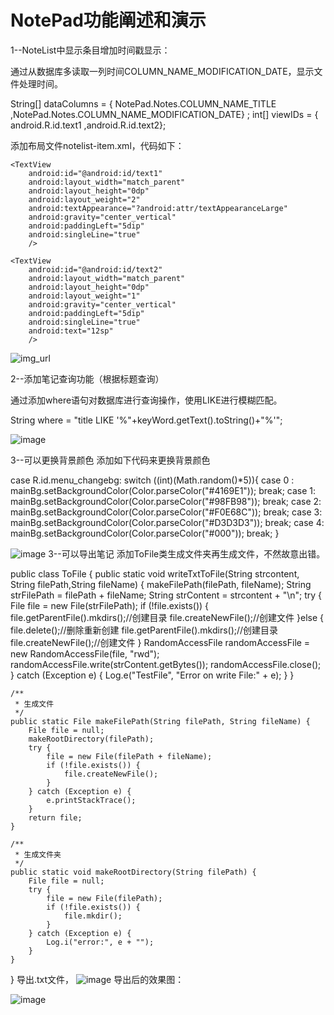 # NotePad功能阐述和演示
1--NoteList中显示条目增加时间戳显示：

 通过从数据库多读取一列时间COLUMN_NAME_MODIFICATION_DATE，显示文件处理时间。
 
 String[] dataColumns = { NotePad.Notes.COLUMN_NAME_TITLE ,NotePad.Notes.COLUMN_NAME_MODIFICATION_DATE} ;
 int[] viewIDs = { android.R.id.text1 ,android.R.id.text2};
 
 添加布局文件notelist-item.xml，代码如下：
 
 <LinearLayout
    xmlns:android="http://schemas.android.com/apk/res/android"
    android:layout_width="match_parent"
    android:layout_height="?android:attr/listPreferredItemHeight"
    android:orientation="vertical"
    >

    <TextView
        android:id="@android:id/text1"
        android:layout_width="match_parent"
        android:layout_height="0dp"
        android:layout_weight="2"
        android:textAppearance="?android:attr/textAppearanceLarge"
        android:gravity="center_vertical"
        android:paddingLeft="5dip"
        android:singleLine="true"
        />

    <TextView
        android:id="@android:id/text2"
        android:layout_width="match_parent"
        android:layout_height="0dp"
        android:layout_weight="1"
        android:gravity="center_vertical"
        android:paddingLeft="5dip"
        android:singleLine="true"
        android:text="12sp"
        />

</LinearLayout>

![img_url](https://github.com/ZL040/NotePad/blob/master/demo/1.png)

2--添加笔记查询功能（根据标题查询）

通过添加where语句对数据库进行查询操作，使用LIKE进行模糊匹配。

String where = "title LIKE '%"+keyWord.getText().toString()+"%'";

![image](https://github.com/ZL040/NotePad/blob/master/demo/2.png)

3--可以更换背景颜色
添加如下代码来更换背景颜色

 case R.id.menu_changebg:
            switch ((int)(Math.random()*5)){
                case 0 :
                    mainBg.setBackgroundColor(Color.parseColor("#4169E1"));
                    break;
                case 1:
                    mainBg.setBackgroundColor(Color.parseColor("#98FB98"));
                    break;
                case 2:
                    mainBg.setBackgroundColor(Color.parseColor("#F0E68C"));
                    break;
                case 3:
                    mainBg.setBackgroundColor(Color.parseColor("#D3D3D3"));
                    break;
                case 4:
                    mainBg.setBackgroundColor(Color.parseColor("#000"));
                    break;
            }
            
![image](https://github.com/ZL040/NotePad/blob/master/demo/3.png)
3--可以导出笔记
添加ToFile类生成文件夹再生成文件，不然故意出错。

public class ToFile {
    public static void writeTxtToFile(String strcontent, String filePath,String fileName) {
        makeFilePath(filePath, fileName);
        String strFilePath = filePath + fileName;
        String strContent = strcontent + "\n";
        try {
            File file = new File(strFilePath);
            if (!file.exists()) {
                file.getParentFile().mkdirs();//创建目录
                file.createNewFile();//创建文件
            }else {
                file.delete();//删除重新创建
                file.getParentFile().mkdirs();//创建目录
                file.createNewFile();//创建文件
            }
            RandomAccessFile randomAccessFile = new RandomAccessFile(file, "rwd");
            randomAccessFile.write(strContent.getBytes());
            randomAccessFile.close();
        } catch (Exception e) {
            Log.e("TestFile", "Error on write File:" + e);
        }
    }

    /**
     * 生成文件
     */
    public static File makeFilePath(String filePath, String fileName) {
        File file = null;
        makeRootDirectory(filePath);
        try {
            file = new File(filePath + fileName);
            if (!file.exists()) {
                file.createNewFile();
            }
        } catch (Exception e) {
            e.printStackTrace();
        }
        return file;
    }

    /**
     * 生成文件夹
     */
    public static void makeRootDirectory(String filePath) {
        File file = null;
        try {
            file = new File(filePath);
            if (!file.exists()) {
                file.mkdir();
            }
        } catch (Exception e) {
            Log.i("error:", e + "");
        }
    }

}
导出.txt文件，
![image](https://github.com/ZL040/NotePad/blob/master/demo/4.png)
导出后的效果图：

![image](https://github.com/ZL040/NotePad/blob/master/demo/5.png)

